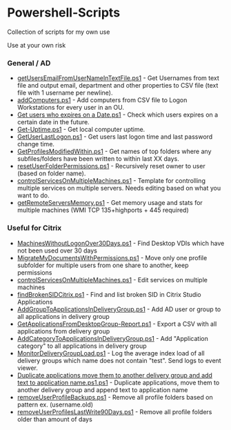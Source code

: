 # Powershell-Scripts
Collection of scripts for my own use

Use at your own risk

### General / AD
* [getUsersEmailFromUserNameInTextFile.ps1](https://github.com/asbtho/Powershell-Scripts/blob/master/getUsersEmailFromUserNameInTextFile.ps1) - Get Usernames from text file and output email, department and other properties to CSV file (text file with 1 username per newline).
* [addComputers.ps1](https://github.com/asbtho/Powershell-Scripts/blob/master/addComputers.ps1) - Add computers from CSV file to Logon Workstations for every user in an OU.
* [Get users who expires on a Date.ps1](https://github.com/asbtho/Powershell-Scripts/blob/master/Get%20users%20who%20expires%20on%20a%20Date.ps1) - Check which users expires on a certain date in the future.
* [Get-Uptime.ps1](https://github.com/asbtho/Powershell-Scripts/blob/master/Get-Uptime.ps1) - Get local computer uptime.
* [GetUserLastLogon.ps1](https://github.com/asbtho/Powershell-Scripts/blob/master/GetUserLastLogon.ps1) - Get users last logon time and last password change time.
* [GetProfilesModifiedWithin.ps1](https://github.com/asbtho/Powershell-Scripts/blob/master/GetProfilesModifiedWithin.ps1) - Get names of top folders where any subfiles/folders have been written to within last XX days.
* [resetUserFolderPermissions.ps1](https://github.com/asbtho/Powershell-Scripts/blob/master/resetUserFolderPermissions.ps1) - Recursively reset owner to user (based on folder name).
* [controlServicesOnMultipleMachines.ps1](https://github.com/asbtho/Powershell-Scripts/blob/master/controlServicesOnMultipleMachines.ps1) - Template for controlling multiple services on multiple servers. Needs editing based on what you want to do.
* [getRemoteServersMemory.ps1](https://github.com/asbtho/Powershell-Scripts/blob/master/getRemoteServersMemory.ps1) - Get memory usage and stats for multiple machines (WMI TCP 135+highports + 445 required)



### Useful for Citrix
* [MachinesWithoutLogonOver30Days.ps1](https://github.com/asbtho/Powershell-Scripts/blob/master/MachinesWithoutLogonOver30Days.ps1) - Find Desktop VDIs which have not been used over 30 days
* [MigrateMyDocumentsWithPermissions.ps1](https://github.com/asbtho/Powershell-Scripts/blob/master/MigrateMyDocumentsWithPermissions.ps1) - Move only one profile subfolder for multiple users from one share to another, keep permissions
* [controlServicesOnMultipleMachines.ps1](https://github.com/asbtho/Powershell-Scripts/blob/master/controlServicesOnMultipleMachines.ps1) - Edit services on multiple machines
* [findBrokenSIDCitrix.ps1](https://github.com/asbtho/Powershell-Scripts/blob/master/findBrokenSIDCitrix.ps1) - Find and list broken SID in Citrix Studio Applications
* [AddGroupToApplicationsInDeliveryGroup.ps1](https://github.com/asbtho/Powershell-Scripts/blob/master/AddGroupToApplicationsInDeliveryGroup.ps1) - Add AD user or group to all applications in delivery group
* [GetApplicationsFromDesktopGroup-Report.ps1](https://github.com/asbtho/Powershell-Scripts/blob/master/GetApplicationsFromDesktopGroup-Report.ps1) - Export a CSV with all applications from delivery group
* [AddCategoryToApplicationsInDeliveryGroup.ps1](https://github.com/asbtho/Powershell-Scripts/blob/master/AddCategoryToApplicationsInDeliveryGroup.ps1) - Add "Application category" to all applications in delivery group
* [MonitorDeliveryGroupLoad.ps1](https://github.com/asbtho/Powershell-Scripts/blob/master/MonitorDeliveryGroupLoad.ps1) - Log the average index load of all delivery groups which name does not contain "test". Send logs to event viewer.
* [Duplicate applications move them to another delivery group and add text to application name.ps1.ps1](https://github.com/asbtho/Powershell-Scripts/blob/master/Duplicate%20applications%20move%20them%20to%20another%20delivery%20group%20and%20add%20text%20to%20application%20name.ps1) - Duplicate applications, move them to another delivery group and append text to application name
* [removeUserProfileBackups.ps1](https://github.com/asbtho/Powershell-Scripts/blob/master/removeUserProfileBackups.ps1) - Remove all profile folders based on pattern ex. (username.old)
* [removeUserProfilesLastWrite90Days.ps1](https://github.com/asbtho/Powershell-Scripts/blob/master/removeUserProfilesLastWrite90Days.ps1) - Remove all profile folders older than amount of days
